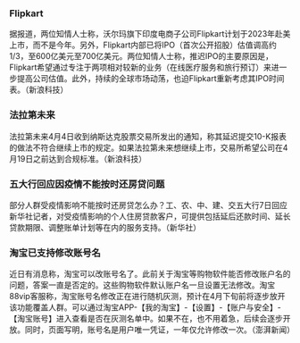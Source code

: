 ### Flipkart
据报道，两位知情人士称，沃尔玛旗下印度电商子公司Flipkart计划于2023年赴美上市，而不是今年。另外，Flipkart内部已将IPO（首次公开招股）估值调高约1/3，至600亿美元至700亿美元。两位知情人士称，推迟IPO的主要原因是，Flipkart希望通过专注于两项相对较新的业务（在线医疗服务和旅行预订）来进一步提高公司估值。此外，持续的全球市场动荡，也迫Flipkart重新考虑其IPO时间表。（新浪科技）
### 法拉第未来
法拉第未来4月4日收到纳斯达克股票交易所发出的通知，称其延迟提交10-K报表的做法不符合继续上市的规定。如果法拉第未来想继续上市，交易所希望公司在4月19日之前达到合规标准。（新浪科技）
### 五大行回应因疫情不能按时还房贷问题
部分人群受疫情影响不能按时还房贷怎么办？工、农、中、建、交五大行7日回应新华社记者，对受疫情影响的个人住房贷款客户，可提供包括延后还款时间、延长贷款期限、调整账单计划等在内的服务支持。（新华社）
### 淘宝已支持修改账号名
近日有消息称，淘宝可以改账号名了。此前关于淘宝等购物软件能否修改账户名的问题，答案一直是否定的。这些购物软件默认账户名一旦设置无法修改。淘宝88vip客服称，淘宝账号名修改正在进行随机灰测，预计在4月下旬前将逐步放开该功能覆盖人群。可以通过淘宝APP-【我的淘宝】-【设置】-【账户与安全】-【淘宝账号】进入查看是否在灰测名单中。如果不在，也不用着急，后续会逐步开放。同时，页面写明，账号名是用户唯一凭证，一年仅允许修改一次。（澎湃新闻）
